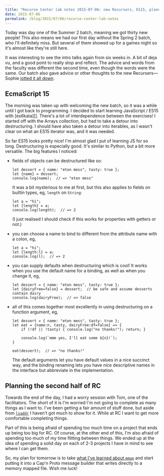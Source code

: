 ```yaml
---
title: "Recurse Center lab notes 2015-07-06: new Recursers, ES15, planning"
date: 2015-07-06
permalink: /blog/2015/07/06/recurse-center-lab-notes
---
```


Today was day one of the Summer 2 batch, meaning we got thirty new people! This
also means we had our first day without the Spring 2 batch, who I'll definitely
miss. But several of them showed up for a games night so it's almost like
they're still here.

It was interesting to see the intro talks again from six weeks in. A bit of
deja vu, and a good point to really stop and reflect. The advice and words from
the faculty was different the second time, even though the words were the same.
Our batch also gave advice or other thoughts to the new Recursers—Sophie
[jotted it all down][sophie-advice].

[sophie-advice]: https://sfrapoport.github.io/2015/07/06/Advice-for-Summer-2s.html

## EcmaScript 15

The morning was taken up with welcoming the new batch, so it was a while until
I got back to programming. I decided to start learning JavaScript / ES15 with
[es6kata][]. There's a lot of interdependence between the exercises! I started
off with the Arrays collection, but had to take a detour into destructuring. I
should have also taken a detour into iterables, as I wasn't clear on what an
ES15 iterator was, and it was needed.

[e6kata]: http://es6katas.org/

So far ES15 looks pretty nice! I'm almost glad I put of learning JS for so
long. Destructuring is especially good. It's similar to Python, but a bit more
versatile. The big features I noticed:

- fields of objects can be destructured like so:

  ~~~
  let dessert = { name: "eton mess", tasty: true };
  let {name} = dessert;
  console.log(name);  // => "eton mess"
  ~~~
  
  It was a bit mysterious to me at first, but this also applies to fields on
  builtin types, eg, `length` on `String`:


  ~~~
  let a = "hi";
  let {length} = a;
  console.log(length);  // => 2
  ~~~

  (I just realised I should check if this works for properties with getters or
   not.)

- you can choose a name to bind to different from the attribute name with a
  colon, eg,

  ~~~
  let a = "hi";
  let {length:l} = a;
  console.log(l);  // => 2
  ~~~

- you can supply defaults when destructuring which is cool! It works when you
  use the default name for a binding, as well as when you change it, eg,

  ~~~
  let dessert = { name: "eton mess", tasty: true };
  let {dairyFree=false} = dessert;  // be safe and assume desserts contain dairy
  console.log(dairyFree);  // => false
  ~~~

- all of this comes together most excellently in using destructuring on a
  function argument, eg,

  ~~~
  let dessert = { name: "eton mess", tasty: true };
  let eat = {name:n, tasty, dairyFree:df=false} => {
      if (!df || !tasty) { console.log("no thanks!"); return; }

      console.log(`mmm yes, I'll eat some ${n}!`);
  }

  eat(dessert);  // => "no thanks!"
  ~~~

  The default arguments let you have default values in a nice succinct way, and
  the binding renaming lets you have nice descriptive names in the interface but
  abbreviate in the implementation.

## Planning the second half of RC

Towards the end of the day, I had a worry session with Tom, one of the
facilitators. The short of it is I'm worried I'm not going to complete as many
things as I want to. I've been getting a fair amount of stuff done, but aside
from [`lsaddr`][lsaddr] I haven't got much to show for it. While at RC I want
to get more comfortable completing things.

Part of this is being afraid of spending too much time on a project that ends
up being too big for RC. Of course, at the other end of this, I'm also afraid
of spending too much of my time flitting between things. We ended up at the
idea of spending a solid day on each of 2-3 projects I have in mind to see
where I can get them.

So, my plan for tomorrow is to take [what I've learned about `mmap`][mmap-post] and start
putting it into a Cap'n Proto message builder that writes directly to a memory
mapped file. Wish me luck!

[mmap-post]: http://kamalmarhubi.com/blog/2015/06/24/recurse-center-lab-notes/
[lsaddr]: https://github.com/kamalmarhubi/lsaddr/

